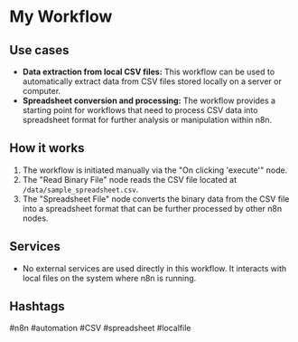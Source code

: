 # My Workflow

## Use cases

*   **Data extraction from local CSV files:** This workflow can be used to automatically extract data from CSV files stored locally on a server or computer.
*   **Spreadsheet conversion and processing:** The workflow provides a starting point for workflows that need to process CSV data into spreadsheet format for further analysis or manipulation within n8n.

## How it works

1.  The workflow is initiated manually via the "On clicking 'execute'" node.
2.  The "Read Binary File" node reads the CSV file located at `/data/sample_spreadsheet.csv`.
3.  The "Spreadsheet File" node converts the binary data from the CSV file into a spreadsheet format that can be further processed by other n8n nodes.

## Services

*   No external services are used directly in this workflow. It interacts with local files on the system where n8n is running.

## Hashtags

#n8n #automation #CSV #spreadsheet #localfile

